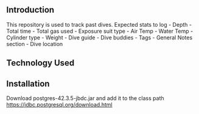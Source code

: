 Introduction
------------
This repository is used to track past dives. Expected stats to log - Depth - Total time - Total gas used - Exposure suit type - Air Temp - Water Temp - Cylinder type - Weight - Dive guide - Dive buddies - Tags - General Notes section - Dive location

Technology Used
---------------


Installation
------------
Download postgres-42.3.5-jbdc.jar and add it to the class path
    https://jdbc.postgresql.org/download.html


